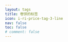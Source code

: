 ```yaml
---
layout: tags
title: 卷饼的标签
icon: i-ri-price-tag-3-line
nav: false
toc: false
# comment: false
---
```

